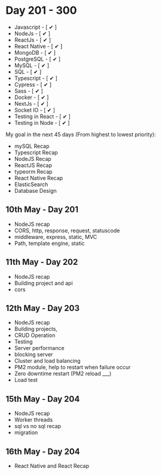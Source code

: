 # Day 201 - 300

- Javascript - [ ✔ ]
- NodeJs - [ ✔ ]
- ReactJs - [ ✔ ]
- React Native - [ ✔ ]
- MongoDB - [ ✔ ]
- PostgreSQL - [ ✔ ]
- MySQL - [ ✔ ]
- SQL - [ ✔ ]
- Typescript - [ ✔ ]
- Cypress - [ ✔ ]
- Sass - [ ✔ ]
- Docker - [ ✔ ]
- NextJs - [ ✔ ]
- Socket IO - [ ✔ ]
- Testing in React - [ ✔ ]
- Testing in Node - [ ✔ ]

My goal in the next 45 days (From highest to lowest priority):

- mySQL Recap
- Typescript Recap
- NodeJS Recap
- ReactJS Recap
- typeorm Recap
- React Native Recap
- ElasticSearch
- Database Design

## 10th May - Day 201

- NodeJS recap
- CORS, http, response, request, statuscode
- middleware, express, static, MVC
- Path, template engine, static

## 11th May - Day 202

- NodeJS recap
- Building project and api
- cors

## 12th May - Day 203

- NodeJS recap
- Building projects,
- CRUD Operation
- Testing
- Server performance
- blocking server
- Cluster and load balancing
- PM2 module, help to restart when failure occur
- Zero downtime restart (PM2 reload \_\_\_)
- Load test

## 15th May - Day 204

- NodeJS recap
- Worker threads
- sql vs no sql recap
- migration

## 16th May - Day 204

- React Native and React Recap
